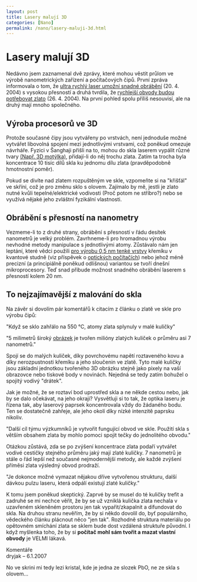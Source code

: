 ```yaml
---
layout: post
title: Lasery malují 3D
categories: [Nano]
permalink: /nano/lasery-maluji-3d.html
---
```

# Lasery malují 3D

Nedávno jsem zaznamenal dvě zprávy, které mohou věstit průlom ve výrobě nanometrických zařízení a počítačových čipů. První zpráva informovala o tom, že [ultra rychlý laser umožní snadné obrábění](http://www.umich.edu/news/index.html?Releases/2004/Apr04/r042004) (20. 4. 2004) s vysokou přesností a druhá tvrdila, že [rychlejší obvody budou potřebovat zlato](http://www.nature.com/nsu/040419/040419-13.html) (26. 4. 2004). Na první pohled spolu příliš nesouvisí, ale na druhý mají mnoho společného.

## Výroba procesorů ve 3D

Protože současné čipy jsou vytvářeny po vrstvách, není jednoduše možné vytvářet libovolná spojení mezi jednotlivými vrstvami, což poněkud omezuje návrháře. Fyzici v Šanghaji přišli na to, mohou do skla laserem vypálit různé tvary [(Např. 3D motýlka)](http://www.nature.com/nsu/040419/images/butterfly_180.jpg), přidají-li do něj trochu zlata. Zatím ta trocha byla koncentrace 10 tisíc dílů skla ku jednomu dílu zlata (pravděpodobně hmotnostní poměr).

Pokud se divíte nad zlatem rozpuštěným ve skle, vzpomeňte si na "křišťál" ve skříni, což je pro změnu sklo s olovem. Zajímalo by mě, jestli je zlato nutné kvůli tepelné/elektrické vodivosti (Proč potom ne stříbro?) nebo se využívá nějaké jeho zvláštní fyzikální vlastnosti.

## Obrábění s přesností na nanometry

Vezmeme-li to z druhé strany, obrábění s přesností v řádu desítek nanometrů je velký problém. Zavrhneme-li pro hromadnou výrobu nevhodné metody manipulace s jednotlivými atomy. Zůstávalo nám jen leptání, které vědci použili [pro výrobu 0,5 nm tenké vrstvy](http://www.upi.com/view.cfm?StoryID=15012002-043541-3745r) křemíku v kvantové studně (viz příspěvek o [optických počítačích]()) nebo jehož méně precizní (a principiálně poněkud odlišnou) variantou se tvoří dnešní mikroprocesory. Teď snad přibude možnost snadného obrábění laserem s přesností kolem 20 nm.

## To nejzajímavější z malování do skla

Na závěr si dovolím pár komentářů k citacím z článku o zlatě ve skle pro výrobu čipů:

"Když se sklo zahřálo na 550 °C, atomy zlata splynuly v malé kuličky"

"5 milimetrů široký [obrázek](http://www.nature.com/nsu/040419/images/butterfly_180.jpg) je tvořen milióny zlatých kuliček o průměru asi 7 nanometrů."

Spojí se do malých kuliček, díky povrchovému napětí roztaveného kovu a díky nerozpustnosti křemíku a jeho sloučenin ve zlatě. Tyto malé kuličky jsou základní jednotkou tvořeného 3D obrázku stejně jako pixely na vaší obrazovce nebo tiskové body v novinách. Nejedná se tedy zatím bohužel o spojitý vodivý "drátek".

Jak je možné, že se roztaví bod uprostřed skla a ne někde cestou nebo, jak by se dalo očekávat, na jeho okraji? Vysvětluji si to tak, že optika laseru je řízena tak, aby laserový paprsek koncentrovala vždy do žádaného bodu. Ten se dostatečně zahřeje, ale jeho okolí díky nízké intenzitě paprsku nikoliv.

"Další cíl týmu výzkumníků je vytvořit fungující obvod ve skle. Použití skla s větším obsahem zlata by mohlo pomoci spojit tečky do jednolitého obvodu."

Otázkou zůstává, zda se po zvýšení koncentrace zlata podaří vytvářet vodivé cestičky stejného průměru jaký mají zlaté kuličky. 7 nanometrů je stále o řád lepší než současné nejmodernější metody, ale každé zvýšení příměsi zlata výsledný obvod prodraží.

"Je dokonce možné vymazat nějakou dříve vytvořenou strukturu, další dávkou pulzu laseru, která odpálí existují zlaté kuličky."

K tomu jsem poněkud skeptický. Zaprvé by se musel do té kuličky trefit a zadruhé se mi nechce věřit, že by se už vzniklá kulička zlata nechala v uzavřeném skleněném prostoru jen tak vypařit/zkapalnit a difundovat do skla. Na druhou stranu nevěřím, že by si někdo dovolil do, byť populárního, vědeckého článku plácnout něco "jen tak". Rozhodně struktura materiálu po opětovném smíchání zlata se sklem bude dost vzdálená struktuře původní. I když myšlenka toho, že by si **počítač mohl sám tvořit a mazat vlastní obvody** je VELMI lákavá.


<section id='comments-section'>
<div class='commentsheader'>Komentáře</div>        
<div class='comment-item-header' markdown=1>
dryjak  &ndash; 6.1.2007
</div>

No ve skrini mi tedy lezi kristal, kde je jedna ze slozek PbO, ne ze skla s olovem...

</section>